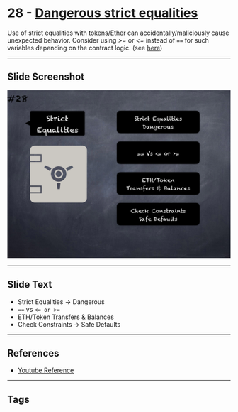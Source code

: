 # 28 - [Dangerous strict equalities](Dangerous%20strict%20equalities.md)
Use of strict equalities with tokens/Ether can accidentally/maliciously cause unexpected behavior. Consider using _>=_ or _<=_ instead of `==` for such variables depending on the contract logic. (see [here](https://github.com/crytic/slither/wiki/Detector-Documentation#dangerous-strict-equalities))

___
## Slide Screenshot
![028.png](../images/pitfalls_and_best_practices101/028.png)
___
## Slide Text
- Strict Equalities -> Dangerous
- `==` vs `<= or >=`
- ETH/Token Transfers & Balances
- Check Constraints -> Safe Defaults
___
## References
- [Youtube Reference](https://youtu.be/fgXuHaZDenU?t=662)
___
## Tags